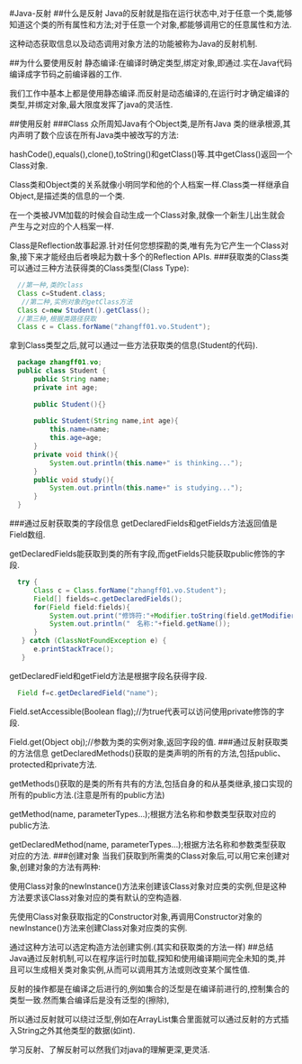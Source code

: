 #Java-反射
##什么是反射
  Java的反射就是指在运行状态中,对于任意一个类,能够知道这个类的所有属性和方法;对于任意一个对象,都能够调用它的任意属性和方法.
  
  这种动态获取信息以及动态调用对象方法的功能被称为Java的反射机制.
  
##为什么要使用反射
  静态编译:在编译时确定类型,绑定对象,即通过.实在Java代码编译成字节码之前编译器的工作.
  
  我们工作中基本上都是使用静态编译.而反射是动态编译的,在运行时才确定编译的类型,并绑定对象,最大限度发挥了java的灵活性.
  
##使用反射
###Class
  众所周知Java有个Object类,是所有Java 类的继承根源,其内声明了数个应该在所有Java类中被改写的方法:
  
  hashCode(),equals(),clone(),toString()和getClass()等.其中getClass()返回一个Class对象.
  
  Class类和Object类的关系就像小明同学和他的个人档案一样.Class类一样继承自Object,是描述类的信息的一个类.
  
  在一个类被JVM加载的时候会自动生成一个Class对象,就像一个新生儿出生就会产生与之对应的个人档案一样.
  
  Class是Reflection故事起源.针对任何您想探勘的类,唯有先为它产生一个Class对象,接下来才能经由后者唤起为数十多个的Reflection APIs.
###获取类的Class类
  可以通过三种方法获得类的Class类型(Class Type):
  ```java
    //第一种,类的class
    Class c=Student.class;
    //第二种,实例对象的getClass方法
    Class c=new Student().getClass();
    //第三种,根据类路径获取
    Class c = Class.forName("zhangff01.vo.Student");
  ```
  拿到Class类型之后,就可以通过一些方法获取类的信息(Student的代码).
  ```java
    package zhangff01.vo;
    public class Student {
    	public String name;
		private int age;
	
		public Student(){}
	
		public Student(String name,int age){
			this.name=name;
			this.age=age;
		}
		private void think(){
			System.out.println(this.name+" is thinking...");
		}
		public void study(){
			System.out.println(this.name+" is studying...");
		}
    }
  ```
###通过反射获取类的字段信息
  getDeclaredFields和getFields方法返回值是Field数组.
  
  getDeclaredFields能获取到类的所有字段,而getFields只能获取public修饰的字段.
  ```java
    try {
		Class c = Class.forName("zhangff01.vo.Student");
		Field[] fields=c.getDeclaredFields();
		for(Field field:fields){
			System.out.print("修饰符:"+Modifier.toString(field.getModifiers()));
			System.out.println("　名称:"+field.getName());
		}
     } catch (ClassNotFoundException e) {
		e.printStackTrace();
     }
  ```
  getDeclaredField和getField方法是根据字段名获得字段.
  ```java
  	Field f=c.getDeclaredField("name");
  ```
  Field.setAccessible(Boolean flag);//为true代表可以访问使用private修饰的字段.
  
  Field.get(Object obj);//参数为类的实例对象,返回字段的值.
###通过反射获取类的方法信息
  getDeclaredMethods()获取的是类声明的所有的方法,包括public、protected和private方法.
  
  getMethods()获取的是类的所有共有的方法,包括自身的和从基类继承,接口实现的所有的public方法.(注意是所有的public方法)
  
  getMethod(name, parameterTypes...);根据方法名称和参数类型获取对应的public方法.
  
  getDeclaredMethod(name, parameterTypes...);根据方法名称和参数类型获取对应的方法.
###创建对象
  当我们获取到所需类的Class对象后,可以用它来创建对象,创建对象的方法有两种:

  使用Class对象的newInstance()方法来创建该Class对象对应类的实例,但是这种方法要求该Class对象对应的类有默认的空构造器.
  
  先使用Class对象获取指定的Constructor对象,再调用Constructor对象的newInstance()方法来创建Class对象对应类的实例.
  
  通过这种方法可以选定构造方法创建实例.(其实和获取类的方法一样)
##总结
  Java通过反射机制,可以在程序运行时加载,探知和使用编译期间完全未知的类,并且可以生成相关类对象实例,从而可以调用其方法或则改变某个属性值.
  
  反射的操作都是在编译之后进行的,例如集合的泛型是在编译前进行的,控制集合的类型一致.然而集合编译后是没有泛型的(擦除),
  
  所以通过反射就可以绕过泛型,例如在ArrayList<String>集合里面就可以通过反射的方式插入String之外其他类型的数据(如int).
  
  学习反射、了解反射可以然我们对java的理解更深,更灵活.
